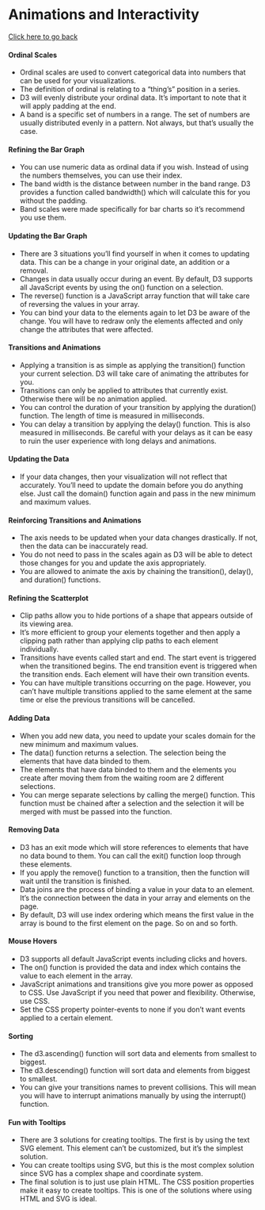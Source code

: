 
# Animations and Interactivity <a name="anim-int"></a>

[Click here to go back](https://github.com/pupubird/d3-learn)

#### Ordinal Scales

- Ordinal scales are used to convert categorical data into numbers that can be used for your visualizations.
- The definition of ordinal is relating to a “thing’s” position in a series.
- D3 will evenly distribute your ordinal data. It’s important to note that it will apply padding at the end.
- A band is a specific set of numbers in a range. The set of numbers are usually distributed evenly in a pattern. Not always, but that’s usually the case.

#### Refining the Bar Graph

- You can use numeric data as ordinal data if you wish. Instead of using the numbers themselves, you can use their index.
- The band width is the distance between number in the band range. D3 provides a function called bandwidth() which will calculate this for you without the padding.
- Band scales were made specifically for bar charts so it’s recommend you use them.

#### Updating the Bar Graph

- There are 3 situations you’ll find yourself in when it comes to updating data. This can be a change in your original date, an addition or a removal.
- Changes in data usually occur during an event. By default, D3 supports all JavaScript events by using the on() function on a selection.
- The reverse() function is a JavaScript array function that will take care of reversing the values in your array.
- You can bind your data to the elements again to let D3 be aware of the change. You will have to redraw only the elements affected and only change the attributes that were affected.

#### Transitions and Animations

- Applying a transition is as simple as applying the transition() function your current selection. D3 will take care of animating the attributes for you.
- Transitions can only be applied to attributes that currently exist. Otherwise there will be no animation applied.
- You can control the duration of your transition by applying the duration() function. The length of time is measured in milliseconds.
- You can delay a transition by applying the delay() function. This is also measured in milliseconds. Be careful with your delays as it can be easy to ruin the user experience with long delays and animations.

#### Updating the Data

- If your data changes, then your visualization will not reflect that accurately. You’ll need to update the domain before you do anything else. Just call the domain() function again and pass in the new minimum and maximum values.

#### Reinforcing Transitions and Animations

- The axis needs to be updated when your data changes drastically. If not, then the data can be inaccurately read.
- You do not need to pass in the scales again as D3 will be able to detect those changes for you and update the axis appropriately.
- You are allowed to animate the axis by chaining the transition(), delay(), and duration() functions.

#### Refining the Scatterplot

- Clip paths allow you to hide portions of a shape that appears outside of its viewing area.
- It’s more efficient to group your elements together and then apply a clipping path rather than applying clip paths to each element individually.
- Transitions have events called start and end. The start event is triggered when the transitioned begins. The end transition event is triggered when the transition ends. Each element will have their own transition events.
- You can have multiple transitions occurring on the page. However, you can’t have multiple transitions applied to the same element at the same time or else the previous transitions will be cancelled.

#### Adding Data

- When you add new data, you need to update your scales domain for the new minimum and maximum values.
- The data() function returns a selection. The selection being the elements that have data binded to them.
- The elements that have data binded to them and the elements you create after moving them from the waiting room are 2 different selections.
- You can merge separate selections by calling the merge() function. This function must be chained after a selection and the selection it will be merged with must be passed into the function.

#### Removing Data

- D3 has an exit mode which will store references to elements that have no data bound to them. You can call the exit() function loop through these elements.
- If you apply the remove() function to a transition, then the function will wait until the transition is finished.
- Data joins are the process of binding a value in your data to an element. It’s the connection between the data in your array and elements on the page.
- By default, D3 will use index ordering which means the first value in the array is bound to the first element on the page. So on and so forth.

#### Mouse Hovers

- D3 supports all default JavaScript events including clicks and hovers.
- The on() function is provided the data and index which contains the value to each element in the array.
- JavaScript animations and transitions give you more power as opposed to CSS. Use JavaScript if you need that power and flexibility. Otherwise, use CSS.
- Set the CSS property pointer-events to none if you don’t want events applied to a certain element.

#### Sorting

- The d3.ascending() function will sort data and elements from smallest to biggest.
- The d3.descending() function will sort data and elements from biggest to smallest.
- You can give your transitions names to prevent collisions. This will mean you will have to interrupt animations manually by using the interrupt() function.

#### Fun with Tooltips

- There are 3 solutions for creating tooltips. The first is by using the text SVG element. This element can’t be customized, but it’s the simplest solution.
- You can create tooltips using SVG, but this is the most complex solution since SVG has a complex shape and coordinate system.
- The final solution is to just use plain HTML. The CSS position properties make it easy to create tooltips. This is one of the solutions where using HTML and SVG is ideal.
